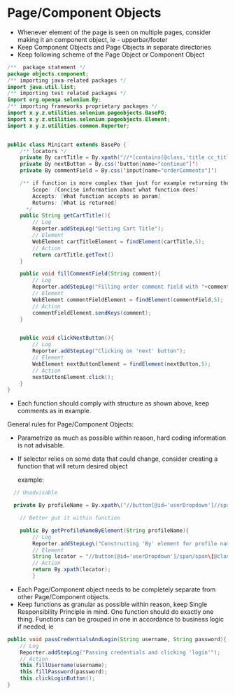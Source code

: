 # Page/Component Objects

* Whenever element of the page is seen on multiple pages, consider making it an component object, ie - upperbar/footer 
* Keep Component Objects and Page Objects in separate directories
* Keep following scheme of the Page Object or Component Object

```java
/**  package statement */
package objects.component;
/** importing java-related packages */
import java.util.list;
/** importing test related packages */
import org.openqa.selenium.By;
/** importing frameworks proprietary packages */
import x.y.z.utilities.selenium.pageobjects.BasePO;
import x.y.z.utilities.selenium.pageobjects.Element;
import x.y.z.utilities.common.Reporter;


public class Minicart extends BasePo {
    /** locators */
    private By cartTitle = By.xpath("//*[contains(@class,'title cc_title')]");
    private By nextButton = By.css('button[name="continue"]')
    private By commentField = By.css('input[name="orderComments"]')

    /** if function is more complex than just for example returning the text or clicking an simple button, add comment with following scheme:
        Scope: [Concise information about what function does]
        Accepts: [What function accepts as param]
        Returns: [What is returned]
      */
    public String getCartTitle(){
        // Log 
        Reporter.addStepLog("Getting Cart Title");
        // Element
        WebElement cartTitleElement = findElement(cartTitle,5);
        // Action 
        return cartTitle.getText()
    }

    public void fillCommentField(String comment){
        // Log
        Reporter.addStepLog("Filling order comment field with "+comment);
        // Element
        WebElement commentFieldElement = findElement(commentField,5);
        // Action
        commentFieldElement.sendKeys(comment);
    }


    public void clickNextButton(){
        // Log
        Reporter.addStepLog("Clicking on 'next' button");
        // Element
        WebElement nextButtonElement = findElement(nextButton,5);
        // Action
        nextButtonElement.click();
    }
}
```

* Each function should comply with structure as shown above, keep comments as in example.  

General rules for Page/Component Objects:

* Parametrize as much as possible within reason, hard coding information is not advisable.
* If selector relies on some data that could change, consider creating a function that will return desired object

  example:

```java
  // Unadvisable

  private By profileName = By.xpath\("//button[@id='userDropdown']//span//span[@class='invitation'][contains(text(),'Magda')]");

    // Better put it within function

    public By getProfileNameByElement(String profileName){ 
        // Log 
        Reporter.addStepLog\("Constructing 'By' element for profile name"\); 
        // Element 
        String locator = "//button[@id='userDropdown']/span/span\[@class='invitation'][contains(text(),'" + profileName + "')]"; 
        // Action 
        return By.xpath(locator); 
        }
```

* Each Page/Component object needs to be completely separate from other Page/Component objects.
* Keep functions as granular as possible within reason, keep Single Responsibility Principle in mind. One function should do exactly one thing. Functions can be grouped in one in accordance to business logic if needed, ie 

```java
public void passCredentialsAndLogin(String username, String password){
    // Log
    Reporter.addStepLog("Passing credentials and clicking 'login'");
    // Action
    this.fillUsername(username);
    this.fillPassword(password);
    this.clickLoginButton();
}
```


